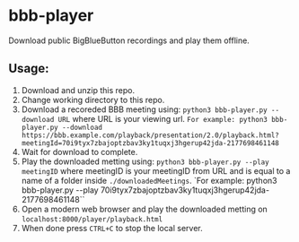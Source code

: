 # bbb-player
Download public BigBlueButton recordings and play them offline.

## Usage:
1. Download and unzip this repo.
2. Change working directory to this repo.
3. Download a recoreded BBB meeting using: `python3 bbb-player.py --download URL` where URL is your viewing url. `For example: python3 bbb-player.py --download https://bbb.example.com/playback/presentation/2.0/playback.html?meetingId=70i9tyx7zbajoptzbav3ky1tuqxj3hgerup42jda-2177698461148`
4. Wait for download to complete.
5. Play the downloaded metting using: `python3 bbb-player.py --play meetingID` where meetingID is your meetingID from URL and is equal to a name of a folder inside `./downloadedMeetings`. `For example: python3 bbb-player.py --play 70i9tyx7zbajoptzbav3ky1tuqxj3hgerup42jda-2177698461148``
6. Open a modern web browser and play the downloaded metting on `localhost:8000/player/playback.html`
7. When done press `CTRL+C` to stop the local server.